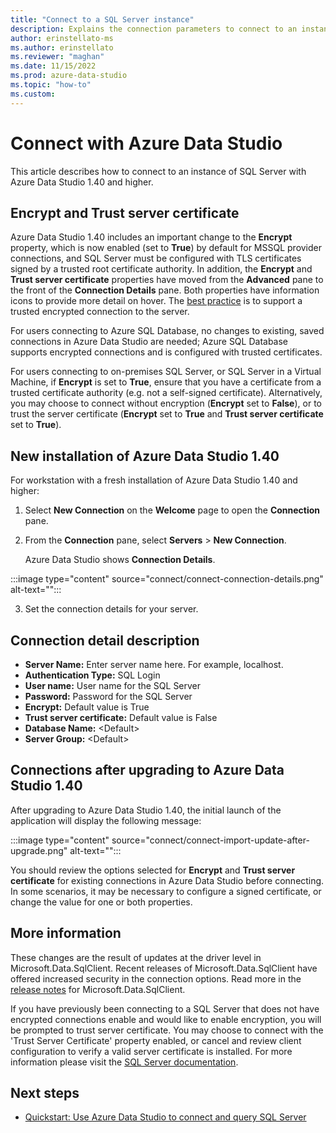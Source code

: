 ```yaml
---
title: "Connect to a SQL Server instance"
description: Explains the connection parameters to connect to an instance of SQL Server with Azure Data Studio. Includes details about how to secure and encrypt connections.
author: erinstellato-ms
ms.author: erinstellato
ms.reviewer: "maghan"
ms.date: 11/15/2022
ms.prod: azure-data-studio
ms.topic: "how-to"
ms.custom:
---
```


# Connect with Azure Data Studio

This article describes how to connect to an instance of SQL Server with Azure Data Studio 1.40 and higher.

## Encrypt and Trust server certificate

Azure Data Studio 1.40 includes an important change to the **Encrypt** property, which is now enabled (set to **True**) by default for MSSQL provider connections, and SQL Server must be configured with TLS certificates signed by a trusted root certificate authority. In addition, the **Encrypt** and **Trust server certificate** properties have moved from the **Advanced** pane to the front of the **Connection Details** pane. Both properties have information icons to provide more detail on hover. The [best practice](/sql/relational-databases/security/securing-sql-server) is to support a trusted encrypted connection to the server.

For users connecting to Azure SQL Database, no changes to existing, saved connections in Azure Data Studio are needed; Azure SQL Database supports encrypted connections and is configured with trusted certificates. 

For users connecting to on-premises SQL Server, or SQL Server in a Virtual Machine, if **Encrypt** is set to **True**, ensure that you have a certificate from a trusted certificate authority (e.g. not a self-signed certificate). Alternatively, you may choose to connect without encryption (**Encrypt** set to **False**), or to trust the server certificate (**Encrypt** set to **True** and **Trust server certificate** set to **True**).   

## New installation of Azure Data Studio 1.40

For workstation with a fresh installation of Azure Data Studio 1.40 and higher:

1. Select **New Connection** on the **Welcome** page to open the **Connection** pane.
2. From the **Connection** pane, select  **Servers** > **New Connection**.

   Azure Data Studio shows **Connection Details**.

:::image type="content" source="connect/connect-connection-details.png" alt-text="":::

3. Set the connection details for your server.

## Connection detail description

- **Server Name:** Enter server name here. For example, localhost.
- **Authentication Type:** SQL Login
- **User name:** User name for the SQL Server
- **Password:** Password for the SQL Server
- **Encrypt:** Default value is True
- **Trust server certificate:** Default value is False
- **Database Name:** \<Default\>
- **Server Group:** \<Default\>

## Connections after upgrading to Azure Data Studio 1.40

After upgrading to Azure Data Studio 1.40, the initial launch of the application will display the following message:

:::image type="content" source="connect/connect-import-update-after-upgrade.png" alt-text="":::

You should review the options selected for **Encrypt** and **Trust server certificate** for existing connections in Azure Data Studio before connecting. In some scenarios, it may be necessary to configure a signed certificate, or change the value for one or both properties.  

## More information

These changes are the result of updates at the driver level in Microsoft.Data.SqlClient.  Recent releases of Microsoft.Data.SqlClient have offered increased security in the connection options.  Read more in the [release notes](https://learn.microsoft.com/sql/connect/ado-net/introduction-microsoft-data-sqlclient-namespace) for Microsoft.Data.SqlClient.

If you have previously been connecting to a SQL Server that does not have encrypted connections enable and would like to enable encryption, you will be prompted to trust server certificate. You may choose to connect with the 'Trust Server Certificate' property enabled, or cancel and review client configuration to verify a valid server certificate is installed. For more information please visit the [SQL Server documentation](https://learn.microsoft.com/sql/database-engine/configure-windows/enable-encrypted-connections-to-the-database-engine).

## Next steps

- [Quickstart: Use Azure Data Studio to connect and query SQL Server](quickstart-sql-server.md)